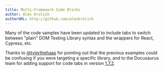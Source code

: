 ```yaml
---
title: Multi-Framework Code Blocks
author: Alex Krolick
authorURL: http://github.com/alexkrolick
---
```


Many of the code samples have been updated to include tabs to switch between
"plain" DOM Testing Library syntax and the wrappers for React, Cypress, etc.

Thanks to [@tylerthehaas](https://github.com/tylerthehaas) for pointing out that
the previous examples could be confusing if you were targeting a specific
library, and to the Docusaurus team for adding support for code tabs in version
[1.7.2](https://github.com/facebook/Docusaurus/blob/master/CHANGELOG.md#170---2019-1-23).
